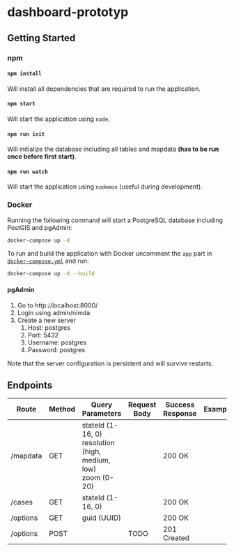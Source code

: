 # dashboard-prototyp

## Getting Started

### npm

#### `npm install`

Will install all dependencies that are required to run the application.

#### `npm start`

Will start the application using `node`.

#### `npm run init`

Will initialize the database including all tables and mapdata **(has to be run once before first start)**.

#### `npm run watch`

Will start the application using `nodemon` (useful during development).

### Docker

Running the following command will start a PostgreSQL database including PostGIS and pgAdmin:

```sh
docker-compose up -d
```

To run and build the application with Docker uncomment the `app` part in [`docker-compose.yml`](docker-compose.yml) and run:

```sh
docker-compose up -d --build
```

#### pgAdmin

1. Go to http://localhost:8000/
2. Login using admin/nimda
3. Create a new server
    1. Host: postgres
    2. Port: 5432
    3. Username: postgres
    4. Password: postgres

Note that the server configuration is persistent and will survive restarts.

## Endpoints

| Route    | Method | Query Parameters                                                     | Request Body | Success Response | Example |
| -------- | ------ | -------------------------------------------------------------------- | ------------ | ---------------- | ------- |
| /mapdata | GET    | stateId (1-16, 0)<br> resolution (high, medium, low)<br> zoom (0-20) |              | 200 OK           |         |
| /cases   | GET    | stateId (1-16, 0)                                                    |              | 200 OK           |         |
| /options | GET    | guid (UUID)                                                          |              | 200 OK           |         |
| /options | POST   |                                                                      | TODO         | 201 Created      |         |

